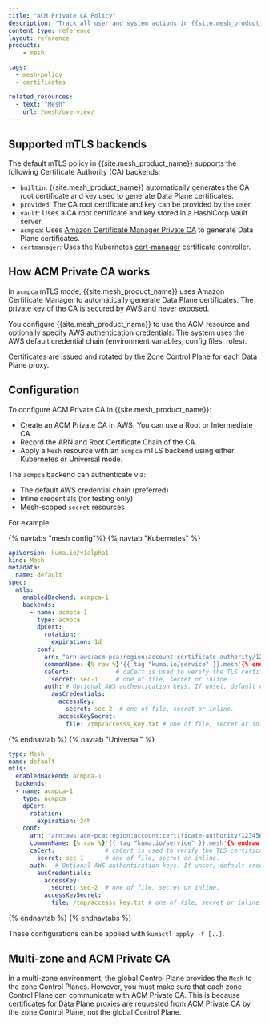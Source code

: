 ```yaml
---
title: "ACM Private CA Policy"
description: "Track all user and system actions in {{site.mesh_product_name}} using the AccessAudit resource and configurable backends"
content_type: reference
layout: reference
products:
    - mesh

tags:
  - mesh-policy
  - certificates

related_resources:
  - text: "Mesh"
    url: /mesh/overview/
---
```


## Supported mTLS backends

The default mTLS policy in {{site.mesh_product_name}} supports the following Certificate Authority (CA) backends:

* `builtin`: {{site.mesh_product_name}} automatically generates the CA root certificate and key used to generate Data Plane certificates.
* `provided`: The CA root certificate and key can be provided by the user.
* `vault`: Uses a CA root certificate and key stored in a HashiCorp Vault server.
* `acmpca`: Uses [Amazon Certificate Manager Private CA](https://docs.aws.amazon.com/privateca/latest/userguide/PcaWelcome.html) to generate Data Plane certificates.
* `certmanager`: Uses the Kubernetes [cert-manager](https://cert-manager.io) certificate controller.

## How ACM Private CA works

In `acmpca` mTLS mode, {{site.mesh_product_name}} uses Amazon Certificate Manager to automatically generate Data Plane certificates. The private key of the CA is secured by AWS and never exposed.

You configure {{site.mesh_product_name}} to use the ACM resource and optionally specify AWS authentication credentials. 
The system uses the AWS default credential chain (environment variables, config files, roles).

Certificates are issued and rotated by the Zone Control Plane for each Data Plane proxy.

## Configuration

To configure ACM Private CA in {{site.mesh_product_name}}:

* Create an ACM Private CA in AWS. You can use a Root or Intermediate CA.
* Record the ARN and Root Certificate Chain of the CA.
* Apply a `Mesh` resource with an `acmpca` mTLS backend using either Kubernetes or Universal mode.

The `acmpca` backend can authenticate via:

* The default AWS credential chain (preferred)
* Inline credentials (for testing only)
* Mesh-scoped `secret` resources

For example:

{% navtabs "mesh config"%}
{% navtab "Kubernetes" %}

```yaml
apiVersion: kuma.io/v1alpha1
kind: Mesh
metadata:
  name: default
spec:
  mtls:
    enabledBackend: acmpca-1
    backends:
      - name: acmpca-1
        type: acmpca
        dpCert:
          rotation:
            expiration: 1d
        conf:
          arn: "arn:aws:acm-pca:region:account:certificate-authority/12345678-1234-1234-1234-123456789012" # AWS ARN of the Private CA
          commonName: {% raw %}'{{ tag "kuma.io/service" }}.mesh'{% endraw %} # optional. If set, then commonName is added to the certificate. You can use "tag" directive to pick a tag which will be base for commonName. If unset, a Subject Alternative Name may be duplicated as Common Name.
          caCert:             # caCert is used to verify the TLS certificate presented by ACM.
            secret: sec-1     # one of file, secret or inline.
          auth: # Optional AWS authentication keys. If unset, default credential chain locations are searched.
            awsCredentials:
              accessKey:
                secret: sec-2  # one of file, secret or inline.
              accessKeySecret:
                file: /tmp/accesss_key.txt # one of file, secret or inline.
```
{% endnavtab %}
{% navtab "Universal" %}
```yaml
type: Mesh
name: default
mtls:
  enabledBackend: acmpca-1
  backends:
  - name: acmpca-1
    type: acmpca
    dpCert:
      rotation:
        expiration: 24h
    conf:
      arn: "arn:aws:acm-pca:region:account:certificate-authority/12345678-1234-1234-1234-123456789012" # AWS ARN of the Private CA
      commonName: {% raw %}'{{ tag "kuma.io/service" }}.mesh'{% endraw %} # optional. If set, then commonName is added to the certificate. You can use "tag" directive to pick a tag which will be base for commonName. If unset, a Subject Alternative Name may be duplicated as Common Name.
      caCert:              # caCert is used to verify the TLS certificate presented by ACM.
        secret: sec-1      # one of file, secret or inline.
      auth:  # Optional AWS authentication keys. If unset, default credential chain locations are searched.
        awsCredentials:
          accessKey:
            secret: sec-2  # one of file, secret or inline.
          accessKeySecret:
            file: /tmp/accesss_key.txt # one of file, secret or inline.
```

{% endnavtab %}
{% endnavtabs %}

These configurations can be applied with `kumactl apply -f [..]`.

## Multi-zone and ACM Private CA

In a multi-zone environment, the global Control Plane provides the `Mesh` to the zone Control Planes. 
However, you must make sure that each zone Control Plane can communicate with ACM Private CA. 
This is because certificates for Data Plane proxies are requested from ACM Private CA by the zone Control Plane, not the global Control Plane.